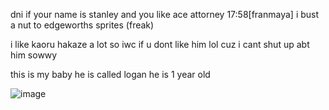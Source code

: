 dni if your name is stanley and you like ace attorney 17:58[franmaya] i bust a nut to edgeworths sprites (freak)

i like kaoru hakaze a lot so iwc if u dont like him lol cuz i cant shut up abt him sowwy

this is my baby he is called logan he is 1 year old

![image](https://user-images.githubusercontent.com/88209648/189762057-546c7610-ce71-44ad-8b2e-cd082a8d4fb9.png)
